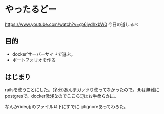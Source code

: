# やったるどー
https://www.youtube.com/watch?v=go6iydhxbW0
今日の道しるべ
## 目的
- docker/サーバーサイドで遊ぶ。
- ポートフォリオを作る
## はじまり
railsを使うことにした。(多分)あんまガッツり使ってなかったので。dbは無難にpostgresで。docker激浅なのでここら辺はお手柔らかに。

なんかrider用のファイル以下にすでに.gitignoreあってわろた。